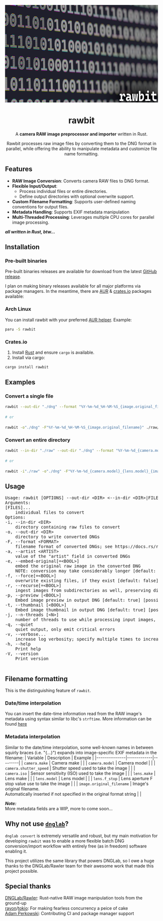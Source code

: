 <div align="center">
<img width="640" height="320" src="https://raw.githubusercontent.com/cartercanedy/rawbit/refs/heads/master/res/rawbit.png"/>
<br>

# rawbit

A **camera RAW image preprocessor and importer** written in Rust.  

Rawbit processes raw image files by converting them to the DNG format in parallel,
while offering the ability to manipulate metadata and customize file name formatting.

</div>

## Features

- **RAW Image Conversion**: Converts camera RAW files to DNG format.
- **Flexible Input/Output**:
  - Process individual files or entire directories.
  - Define output directories with optional overwrite support.
- **Custom Filename Formatting**: Supports user-defined naming conventions for output files.
- **Metadata Handling**: Supports EXIF metadata manipulation
- **Multi-Threaded Processing**: Leverages multiple CPU cores for parallel image processing.

*__all written in Rust, btw...__*

## Installation

### Pre-built binaries
Pre-built binaries releases are available for download from the latest [GitHub release](https://github.com/cartercanedy/rawbit/releases/latest).

I plan on making binary releases available for all major platforms via package managers.
In the meantime, there are [AUR](https://aur.archlinux.org) & [crates.io](https://crates.io) packages available:

### Arch Linux

You can install rawbit with your preferred [AUR helper](https://wiki.archlinux.org/title/AUR_helpers). Example:

```sh
paru -S rawbit
```

### Crates.io

1. Install [Rust](https://www.rust-lang.org/tools/install) and ensure `cargo` is available.
2. Install via cargo:
```sh
cargo install rawbit
```

## Examples

### Convert a single file

```sh
rawbit --out-dir "./dng" --format "%Y-%m-%d_%H-%M-%S_{image.original_filename}" ./raw/ABC1234.ARW

# or 

rawbit -o"./dng" -F"%Y-%m-%d_%H-%M-%S_{image.original_filename}" ./raw/ABC1234.ARW
```

### Convert an entire directory

```sh
rawbit --in-dir "./raw" --out-dir "./dng" --format "%Y-%m-%d_{camera.model}_{lens.model}_{image.original_filename}"

# or

rawbit -i"./raw" -o"./dng" -F"%Y-%m-%d_{camera.model}_{lens.model}_{image.original_filename}"
```

## Usage

<body style="font-size: normal;" >
<pre class="cli-doc-content">
<span class="ansi37">Usage:</span> <span class="ansi36">rawbit</span> <span class="ansi36">[OPTIONS]</span> <span class="ansi36">--out-dir</span><span class="ansi36"> </span><span class="ansi36">&lt;DIR&gt;</span> <span class="ansi36">&lt;--in-dir &lt;DIR&gt;|FILES&gt;</span>
<span class="ansi33">Arguments:</span>
<span class="ansi36">[FILES]...</span>
    individual files to convert
<span class="ansi33">Options:</span>
<span class="ansi36">-i</span>, <span class="ansi36">--in-dir</span><span class="ansi36"> </span><span class="ansi36">&lt;DIR&gt;</span>
    directory containing raw files to convert
<span class="ansi36">-o</span>, <span class="ansi36">--out-dir</span><span class="ansi36"> </span><span class="ansi36">&lt;DIR&gt;</span>
    directory to write converted DNGs
<span class="ansi36">-F</span>, <span class="ansi36">--format</span><span class="ansi36"> </span><span class="ansi36">&lt;FORMAT&gt;</span>
    filename format of converted DNGs; see https://docs.rs/rawbit for info on syntax
<span class="ansi36">-a</span>, <span class="ansi36">--artist</span><span class="ansi36"> </span><span class="ansi36">&lt;ARTIST&gt;</span>
    value of the "artist" field in converted DNGs
<span class="ansi36">-e</span>, <span class="ansi36">--embed-original</span><span class="ansi36">[=</span><span class="ansi36">&lt;BOOL&gt;</span><span class="ansi36">]</span>
    embed the original raw image in the converted DNG
    NOTE: conversion may take considerably longer [default: false] [possible values: true, false]
<span class="ansi36">-f</span>, <span class="ansi36">--force</span><span class="ansi36">[=</span><span class="ansi36">&lt;BOOL&gt;</span><span class="ansi36">]</span>
    overwrite existing files, if they exist [default: false] [possible values: true, false]
<span class="ansi36">-r</span>, <span class="ansi36">--recurse</span><span class="ansi36">[=</span><span class="ansi36">&lt;BOOL&gt;</span><span class="ansi36">]</span>
    ingest images from subdirectories as well, preserving directory structure in the output [default: false] [possible values: true, false]
<span class="ansi36">-p</span>, <span class="ansi36">--preview</span><span class="ansi36"> [</span><span class="ansi36">&lt;BOOL&gt;</span><span class="ansi36">]</span>
    Embed image preview in output DNG [default: true] [possible values: true, false]
<span class="ansi36">-t</span>, <span class="ansi36">--thumbnail</span><span class="ansi36"> [</span><span class="ansi36">&lt;BOOL&gt;</span><span class="ansi36">]</span>
    Embed image thumbnail in output DNG [default: true] [possible values: true, false]
<span class="ansi36">-j</span>, <span class="ansi36">--n-threads</span><span class="ansi36"> [</span><span class="ansi36">&lt;N&gt;</span><span class="ansi36">]</span>
    number of threads to use while processing input images, defaults to number of CPUs
<span class="ansi36">-q</span>, <span class="ansi36">--quiet</span>
    quiet output, only emit critical errors
<span class="ansi36">-v</span>, <span class="ansi36">--verbose</span><span class="ansi36">...</span>
    increase log verbosity; specify multiple times to increase verbosity
<span class="ansi36">-h</span>, <span class="ansi36">--help</span>
    Print help
<span class="ansi36">-V</span>, <span class="ansi36">--version</span>
    Print version

</pre>
</body>

## Filename formatting

This is the distinguishing feature of `rawbit`.

### Date/time interpolation

You can insert the date-time information read from the RAW image's metadata using
syntax similar to libc's `strftime`.
More information can be found [here](https://docs.rs/chrono/latest/chrono/format/strftime/index.html)

### Metadata interpolation

Similar to the date/time interpolation, some well-known names in between squirly braces (i.e.
"{...}") expands into image-specific EXIF metadata in the filename:
| Variable      | Description | Example |
|---------------|-------------|---------|
| `camera.make` | Camera make | |
| `camera.model` | Camera model | |
| `camera.shutter_speed` | Shutter speed used to take the image | |
| `camera.iso` | Sensor sensitivity (ISO) used to take the image | |
| `lens.make` | Lens make | |
| `lens.model` | Lens model | |
| `lens.f_stop` | Lens aperture F stop value use to take the image | |
| `image.original_filename` | Image's original filename.<br>Automatically inserted if not specified in the original format string | |

*__Note:__*  
More metadata fields are a WIP, more to come soon...

## Why not use [`dnglab`](https://github.com/dnglab/dnglab)?

`dnglab convert` is extremely versatile and robust, but my main motivation for developing `rawbit` was to enable a more flexible batch DNG conversion/import workflow with entirely free (as in freedom) software enabling it.

This project utilizes the same library that powers DNGLab, so I owe a huge thanks to the DNGLab/Rawler team for their awesome work that made this project possible.

## Special thanks

[DNGLab/Rawler](https://github.com/dnglab/dnglab/blob/main/rawler): Rust-native RAW image manipulation tools from the ground-up  
[rayon](https://github.com/rayon-rs/rayon)/[tokio](https://github.com/tokio-rs/tokio): For making fearless concurrency a peice of cake  
[Adam Perkowski](https://github.com/adamperkowski): Contributing CI and package manager support  

